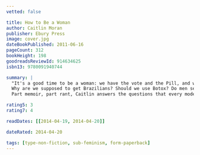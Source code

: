 ```yaml
---
vetted: false

title: How to Be a Woman
author: Caitlin Moran
publisher: Ebury Press
image: cover.jpg
dateBookPublished: 2011-06-16
pageCount: 312
bookHeight: 198
goodreadsReviewId: 914634625
isbn13: 9780091940744

summary: |
  "It's a good time to be a woman: we have the vote and the Pill, and we haven't been burnt as witches since 1727. However, a few nagging questions do remain…
  Why are we supposed to get Brazilians? Should we use Botox? Do men secretly hate us? And why does everyone ask you when you're going to have a baby?"
  Part memoir, part rant, Caitlin answers the questions that every modern woman is asking.

rating5: 3
rating7: 4

readDates: [[2014-04-19, 2014-04-20]]

dateRated: 2014-04-20

tags: [type-non-fiction, sub-feminism, form-paperback]
---
```

